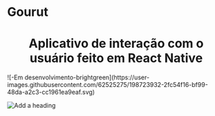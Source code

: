 # Gourut

<h1 align="center">Aplicativo de interação com o usuário feito em React Native</h1>
![-Em desenvolvimento-brightgreen](https://user-images.githubusercontent.com/62525275/198723932-2fc54f16-bf99-48da-a2c3-cc1961ea9eaf.svg)


![Add a heading](https://user-images.githubusercontent.com/62525275/198722450-d8450680-f5de-4855-8205-64cac2340e01.png)

